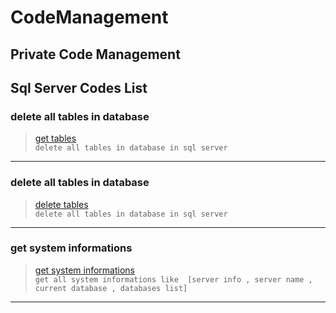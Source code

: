 # CodeManagement
## **Private Code Management**
 ## Sql Server Codes List
 
### **delete all tables in database**
> [get tables](https://github.com/moradisaed5/CodeManagement/blob/main/Sql/get_all_tables_in_database.sql) <br/> `delete all tables in database in sql server`
---

### **delete all tables in database**
> [delete tables](https://github.com/moradisaed5/CodeManagement/blob/main/Sql/delete_tables_in_database.sql) <br/> `delete all tables in database in sql server`
---

### **get system informations**
> [get system informations](https://github.com/moradisaed5/CodeManagement/blob/main/Sql/delete_tables_in_database.sql) <br/> `get all system informations like  [server info , server name , current database , databases list]`
---
